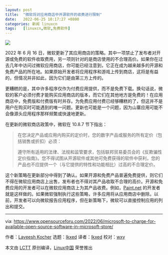 ```yaml
---
layout: post
title:	"微软将对应用商店中开源软件的收费进行限制"
date:	2022-06-25 10:17:27 +0800 
categories:	新闻 linuxcn 
tags:	[linuxcn,微软,免费软件]
---
```



![](/Asserts/Images//attachment/album/202206/25/101648dlxnqxkaox00xc3l.jpg)


2022 年 6 月 16 日，微软更新了其应用商店的策略。其中一项禁止了发布者对开源或免费的软件收取费用，另一项则针对的是商店使用的不合理高价。如果你在过去几年中访问过微软应用商店，你可能已经注意到，它正在成为越来越多的开源和免费产品的所在地。如果原始开发者将应用程序和游戏上传到商店，这将是有益的，但情况并非如此，因为它们是由第三方上传的。


更糟糕的是，其中许多程序仅作为付费应用提供，而不是免费下载。换句话说，微软的客户必须付费才能购买应用商店的版本，而它们在其他地方是免费的！在应用商店中，免费版和付费版有时并存。为免费应用付费已经够糟糕的了，但这并不是用户在购买时可能遇到的唯一问题。更新也可能是一个问题，因为山寨应用可能不会像源头应用程序那样频繁或快速地更新。


在更新的微软商店政策中，微软在 10.8.7 节下指出：



> 
> 在您决定产品或应用内购买的定价时，您的数字产品或服务的所有定价（包括销售或折扣）必须：
> 
> 
> 遵守所有适用的法律、法规和监管要求，包括联邦贸易委员会的《反欺骗性定价指南》。您不得试图从开源软件或其他可免费获得的软件中获利，您的产品也不应提供一个（与它提供的特性和功能相比）过高的不合理定价。
> 
> 
> 


这个新策略在更新部分中得到了确认。如果开源和免费产品普遍免费提供，则它们不得在微软应用商店上出售，发布者也不得对其产品收取不合理的高价。开源和免费应用的开发者可以在微软应用商店上为其产品收费。例如，[Paint.net](http://Paint.net) 的开发者就是这样做的。如果微软强制执行这些策略，许多应用将从应用商店中删除。以前，开发者可以向微软报告应用程序，但在新策略下，微软可以直接控制应用的列出和提交。




---


via: <https://www.opensourceforu.com/2022/06/microsoft-to-charge-for-available-open-source-software-in-microsoft-store/>


作者：[Laveesh Kocher](https://www.opensourceforu.com/author/laveesh-kocher/) 选题：[lkxed](https://github.com/lkxed) 译者：[lkxed](https://github.com/lkxed) 校对：[wxy](https://github.com/wxy)


本文由 [LCTT](https://github.com/LCTT/TranslateProject) 原创编译，[Linux中国](https://linux.cn/) 荣誉推出
